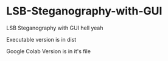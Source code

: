 # LSB-Steganography-with-GUI
LSB Steganography with GUI hell yeah

Executable version is in dist

Google Colab Version is in it's file
